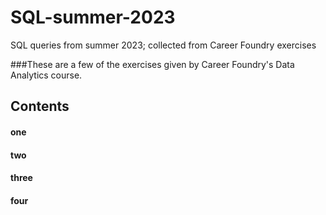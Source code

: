 # SQL-summer-2023
SQL queries from summer 2023; collected from Career Foundry exercises

###These are a few of the exercises given by Career Foundry's Data Analytics course.
## Contents
#### one
#### two
#### three
#### four
